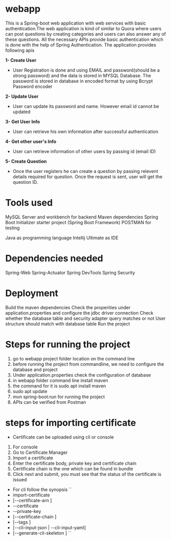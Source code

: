 # webapp
This is a Spring-boot web application with web services with basic authentication.The web application is kind of similar to Quora where users can post questions by creating categories and users can also answer any of these questions. All the necessary APIs provide basic authentication which is done with the help of Spring Authentication. The application provides following apis

**1- Create User**
- User Registration is done and using EMAIL and password(should be a strong password) and the data is stored in MYSQL Database. The password is stored in database in encoded format by using Bcrypt Password encoder

**2- Update User**
- User can update its password and name. However email id cannot be updated 

**3- Get User Info**
- User can retrieve his own information after successful authentication

**4- Get other user's Info**
- User can retrieve information of other users by passing id (email ID)

**5- Create Question**
- Once the user registers he can create a question by passing relevent details required for question. Once the request is sent, user will get the question ID.





# Tools used
MySQL Server and workbench for backend
Maven dependencies
Spring Boot Initializer starter project (Spring Boot Framework)
POSTMAN for testing

Java as programming language
Intellij Ultimate as IDE


# Dependencies needed
Spring-Web
Spring-Actuator
Spring DevTools
Spring Security

# Deployment
Build the maven dependencies
Check the properities under application.properties and configure the jdbc driver connection
Check whether the database table and security adapter query matches or not
User structure should match with database table
Run the project

# Steps for running the project
1. go to webapp project folder location on the command line
2. before running the project from commandline, we need to configure the database and project
3. Under application.properties check the configuration of database 
4. in webapp folder command line install maven
5. the command for it is sudo apt install maven
6. sudo apt update 
7. mvn spring-boot:run for running the project
8. APIs can be verified from     Postman 


# steps for importing certificate
* Certificate can be uploaded using cli or console
1. For console 
2. Go to Certificate Manager
3. Import a certificate
3. Enter the certificate body, private key and certificate chain
4. Certificate chain is the one which can be found in bundle
5. Click next and submit, you must see that the status of the certificate is issued

* For cli follow the synopsis
``
*  import-certificate
* [--certificate-arn <value>]
* --certificate <value>
* --private-key <value>
* [--certificate-chain <value>]
* [--tags <value>]
* [--cli-input-json | --cli-input-yaml]
* [--generate-cli-skeleton <value>]
``
 



